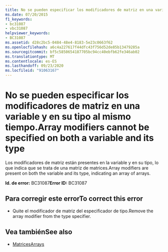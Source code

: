 ```yaml
---
title: No se pueden especificar los modificadores de matriz en una variable y en su tipo al mismo tiempo.
ms.date: 07/20/2015
f1_keywords:
- bc31087
- vbc31087
helpviewer_keywords:
- BC31087
ms.assetid: d28c2bc5-0484-48e4-8183-5e23c0663f62
ms.openlocfilehash: a6c4a227617f44dfc43f756d52de85b13479285a
ms.sourcegitcommit: bf5c5850654187705bc94cc40ebfb62fe346ab02
ms.translationtype: MT
ms.contentlocale: es-ES
ms.lasthandoff: 09/23/2020
ms.locfileid: "91063167"
---
```

# <a name="array-modifiers-cannot-be-specified-on-both-a-variable-and-its-type"></a><span data-ttu-id="361ad-102">No se pueden especificar los modificadores de matriz en una variable y en su tipo al mismo tiempo.</span><span class="sxs-lookup"><span data-stu-id="361ad-102">Array modifiers cannot be specified on both a variable and its type</span></span>

<span data-ttu-id="361ad-103">Los modificadores de matriz están presentes en la variable y en su tipo, lo que indica que se trata de una matriz de matrices.</span><span class="sxs-lookup"><span data-stu-id="361ad-103">Array modifiers are present on both the variable and its type, indicating an array of arrays.</span></span>  
  
 <span data-ttu-id="361ad-104">**Id. de error:** BC31087</span><span class="sxs-lookup"><span data-stu-id="361ad-104">**Error ID:** BC31087</span></span>  
  
## <a name="to-correct-this-error"></a><span data-ttu-id="361ad-105">Para corregir este error</span><span class="sxs-lookup"><span data-stu-id="361ad-105">To correct this error</span></span>  
  
- <span data-ttu-id="361ad-106">Quite el modificador de matriz del especificador de tipo.</span><span class="sxs-lookup"><span data-stu-id="361ad-106">Remove the array modifier from the type specifier.</span></span>  
  
## <a name="see-also"></a><span data-ttu-id="361ad-107">Vea también</span><span class="sxs-lookup"><span data-stu-id="361ad-107">See also</span></span>

- [<span data-ttu-id="361ad-108">Matrices</span><span class="sxs-lookup"><span data-stu-id="361ad-108">Arrays</span></span>](../programming-guide/language-features/arrays/index.md)
